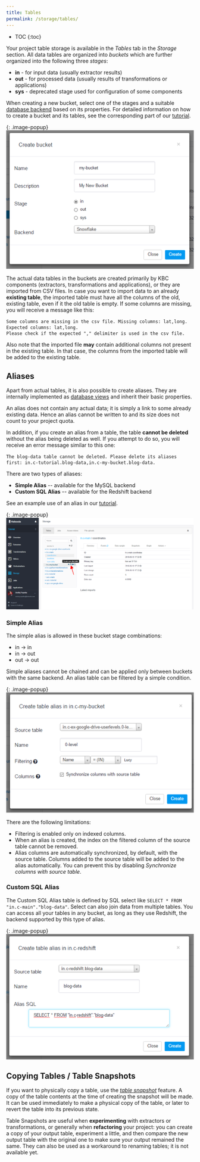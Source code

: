 ```yaml
---
title: Tables
permalink: /storage/tables/
---
```


* TOC
{:toc}

Your project table storage is available in the *Tables* tab in the *Storage* section. All data tables are organized into
*buckets* which are further organized into the following three *stages*:

- **in** - for input data (usually extractor results)
- **out** - for processed data (usually results of transformations or applications)
- **sys** - deprecated stage used for configuration of some components

When creating a new bucket, select one of the stages and a suitable [database backend](/storage/#backends) based on its properties. 
For detailed information on how to create a bucket and its tables, see the corresponding part of our [tutorial](/overview/tutorial/load/).

{: .image-popup}
![Screenshot - Create bucket](/storage/tables/create-bucket.png)

The actual data tables in the buckets are created primarily by KBC components (extractors, transformations and applications), 
or they are imported from CSV files. In case you want to import data to an already **existing table**, 
the imported table must have all the columns of the old, existing table, even if it the old table is empty. 
If some columns are missing, you will receive a message like this:

    Some columns are missing in the csv file. Missing columns: lat,long. Expected columns: lat,long.
    Please check if the expected "," delimiter is used in the csv file.

Also note that the imported file **may** contain additional columns not present in the existing
table. In that case, the columns from the imported table will be added to the existing table.

## Aliases
Apart from actual tables, it is also possible to create aliases. They are internally implemented
as [database views](https://en.wikipedia.org/wiki/View_(SQL)) and inherit their basic properties.

An alias does not contain any actual data; it is simply a link to some already existing data. 
Hence an alias cannot be written to and its size does not count to your project quota. 

In addition, if you create an alias from a table, the table **cannot be deleted** without the alias being deleted as well. 
If you attempt to do so, you will receive an error message similar to this one:

    The blog-data table cannot be deleted. Please delete its aliases first: in.c-tutorial.blog-data,in.c-my-bucket.blog-data.

There are two types of aliases:

- **Simple Alias** -- available for the MySQL backend
- **Custom SQL Alias** -- available for the Redshift backend

See an example use of an alias in our [tutorial](/overview/tutorial/load/googledrive/#aftermath).

{: .image-popup}
![Screenshot - Create alias](/storage/tables/create-alias.png)

### Simple Alias
The simple alias is allowed in these bucket stage combinations:

- in -> in
- in -> out
- out -> out

Simple aliases cannot be chained and can be applied only between buckets with the same backend. 
An alias table can be filtered by a simple condition.

{: .image-popup}
![Screenshot - Create Simple alias](/storage/tables/create-simple-alias.png)

There are the following limitations:

- Filtering is enabled only on indexed columns. 
- When an alias is created, the index on the filtered column of the source table cannot be removed. 
- Alias columns are automatically synchronized, by default, with the source table. Columns added to the source table will be added to the alias automatically.
You can prevent this by disabling *Synchronize columns with source table*.

### Custom SQL Alias
The Custom SQL Alias table is defined by SQL select like `SELECT * FROM "in.c-main"."blog-data"`.
Select can also join data from multiple tables. You can access all your tables in any bucket, as long as they use Redshift, the backend supported by this type of alias.

{: .image-popup}
![Screenshot - Create Custom alias](/storage/tables/create-custom-alias.png)

## Copying Tables / Table Snapshots
If you want to physically copy a table, use the [*table snapshot*](/overview/tutorial/management/#table-snapshots) feature. 
A copy of the table contents at the time of creating the snapshot will be made. 
It can be used immediately to make a physical copy of the table, or later to revert the table into its previous state.

Table Snapshots are useful when **experimenting** with extractors or transformations, or generally when **refactoring** your project: 
you can create a copy of your output table, experiment a little, and then compare the new output table with the original one to make sure your output remained the same.
They can also be used as a workaround to renaming tables; it is not available yet.
